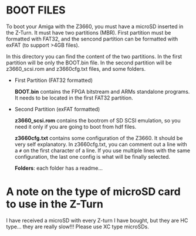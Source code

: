 # BOOT FILES
To boot your Amiga with the Z3660, you must have a microSD inserted in the Z-Turn. It must have two partitions (MBR). First partition must be formatted with FAT32, and the sencond partition can be formatted with exFAT (to support >4GB files).

In this directory you can find the content of the two partitions. In the first partition will be only the BOOT.bin file. In the second partition will be z3660_scsi.rom and z3660cfg.txt files, and some folders.
 * First Partition (FAT32 formatted)
 
   <b>BOOT.bin</b> contains the FPGA bitstream and ARMs standalone programs. It needs to be located in the first FAT32 partition.

 * Second Partition (exFAT formatted)

   <b>z3660_scsi.rom</b> contains the bootrom of SD SCSI emulation, so you need it only if you are going to boot from hdf files.

   <b>z3660cfg.txt</b> contains some configuration of the Z3660. It should be very self explanatory.
In z3660cfg.txt, you can comment out a line with a `#` on the first character of a line. If you use multiple lines with the same configuration, the last one config is what will be finally selected.

   <b>Folders</b>: each folder has a readme...

# A note on the type of microSD card to use in the Z-Turn
I have received a microSD with every Z-turn I have bought, but they are HC type... they are really slow!!! Please use XC type microSDs.